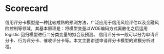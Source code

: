 # Scorecard
信用评分卡模型是一种比较成熟的预测方法，广泛应用于信用风险评估以及金融风险控制等领域，其基本原理是：将模型变量以WOE编码方式离散化之后运用 logistic 回归模型进行二分类变量的拟合及预测。
信用评分卡一般可以分为申请评分卡、行为评分卡、催收评分卡等。本文主要讲述申请评分卡模型的建模分析过程。
